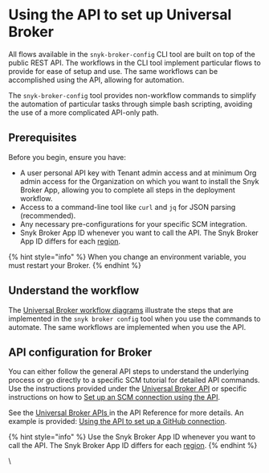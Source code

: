 # Using the API to set up Universal Broker

All flows available in the `snyk-broker-config` CLI tool are built on top of the public REST API. The workflows in the CLI tool implement particular flows to provide for ease of setup and use. The same workflows can be accomplished using the API, allowing for automation.

The `snyk-broker-config` tool provides non-workflow commands to simplify the automation of particular tasks through simple bash scripting, avoiding the use of a more complicated API-only path.

## Prerequisites

Before you begin, ensure you have:

* A user personal API key with Tenant admin access and at minimum Org admin access for the Organization on which you want to install the Snyk Broker App, allowing you to complete all steps in the deployment workflow.
* Access to a command-line tool like `curl` and `jq` for JSON parsing (recommended).
* Any necessary pre-configurations for your specific SCM integration.
* Snyk Broker App ID whenever you want to call the API. The Snyk Broker App ID differs for each [region](../../../../working-with-snyk/regional-hosting-and-data-residency.md#broker-client-urls).

{% hint style="info" %}
When you change an environment variable, you must restart your Broker.
{% endhint %}

## Understand the workflow

The [Universal Broker workflow diagrams](universal-broker-workflow-diagrams.md) illustrate the steps that are implemented in the `snyk broker config` tool when you use the commands to automate. The same workflows are implemented when you use the API.

## API configuration for Broker

You can either follow the general API steps to understand the underlying process or go directly to a specific SCM tutorial for detailed API commands. Use the instructions provided under the [Universal Broker API](../../../../snyk-api/reference/universal-broker.md) or specific instructions on how to [Set up an SCM connection using the API](using-the-api-to-set-up-a-github-connection.md).&#x20;

See the [Universal Broker APIs ](../../../../snyk-api/reference/universal-broker.md)in the API Reference for more details. An example is provided: [Using the API to set up a GitHub connection](using-the-api-to-set-up-a-github-connection.md).

{% hint style="info" %}
Use the Snyk Broker App ID whenever you want to call the API. The Snyk Broker App ID differs for each [region](../../../../working-with-snyk/regional-hosting-and-data-residency.md#broker-client-urls).
{% endhint %}

\
